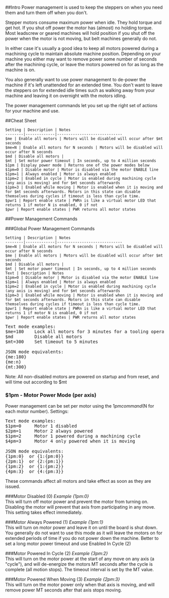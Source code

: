 ##Intro
Power management is used to keep the steppers on when you need them and turn them off when you don't. 

Stepper motors consume maximum power when idle. They hold torque and get hot. If you shut off power the motor has (almost) no holding torque. Most leadscrew or geared machines will hold position if you shut off the power when the motor is not moving, but belt machines generally do not. 

In either case it's usually a good idea to keep all motors powered during a machining cycle to maintain absolute machine position. Depending on your machine you either may want to remove power some number of seconds after the machining cycle, or leave the motors powered on for as long as the machine is on.

You also generally want to use power management to de-power the machine if it's left unattended for an extended time. You don't want to leave the steppers on for extended idle times such as walking away from your machine and leaving it on overnight with the motors idling. 

The power management commands let you set up the right set of actions for your machine and use.

##Cheat Sheet

	Setting | Description | Notes
	--------|-------------|-----------------------------
	$me | Enable all motors | Motors will be disabled will occur after $mt seconds
	$me=N | Enable all motors for N seconds | Motors will be disabled will occur after N seconds
	$md | Disable all motors | 
	$mt | Set motor power timeout | In seconds, up to 4 million seconds
	$1pm | Display power mode | Returns one of the power modes below
	$1pm=0 | Disable motor | Motor is disabled via the motor ENABLE line 
	$1pm=1 | Always enabled | Motor is always enabled 
	$1pm=2 | Enabled in cycle | Motor is enabled during machining cycle (any axis is moving) and for $mt seconds afterwards
	$1pm=3 | Enabled while moving | Motor is enabled when it is moving and for $mt seconds afterwards. Motors in this state can disable themselves during cycles if timeout is less than cycle time.
	$pwr1 | Report enable state | PWRn is like a virtual motor LED that returns 1 if motor N is enabled, 0 if not
	$pwr | Report enable states | PWR returns all motor states

##Power Management Commands

###Global Power Management Commands

	Setting | Description | Notes
	--------|-------------|-----------------------------
	$me=N | Enable all motors for N seconds | Motors will be disabled will occur after N seconds
	$me | Enable all motors | Motors will be disabled will occur after $mt seconds
	$md | Disable all motors | 
	$mt | Set motor power timeout | In seconds, up to 4 million seconds
	Text | Description | Notes
	$1pm=0 | Disable motor | Motor is disabled via the motor ENABLE line 
	$1pm=1 | Always enabled | Motor is always enabled 
	$1pm=2 | Enabled in cycle | Motor is enabled during machining cycle (any axis is moving) and for $mt seconds afterwards
	$1pm=3 | Enabled while moving | Motor is enabled when it is moving and for $mt seconds afterwards. Motors in this state can disable themselves during cycles if timeout is less than cycle time.
	$pwr1 | Report enable state | PWRn is like a virtual motor LED that returns 1 if motor N is enabled, 0 if not
	$pwr | Report enable states | PWR returns all motor states

<pre>
Text mode examples:
$me=180    Lock all motors for 3 minutes for a tooling operation 
$md        Disable all motors
$mt=300    Set timeout to 5 minutes

JSON mode equivalents:
{me:180}
{me:n}
{mt:300}
</pre>

Note: All non-disabled motors are powered on startup and from reset, and will time out according to $mt

### $1pm - Motor Power Mode (per axis)
Power management can be set per motor using the $1pm command ($N for each motor number). Settings:


<pre>
Text mode examples:
$1pm=0     Motor 1 disabled
$2pm=1     Motor 2 always powered
$1pm=2     Motor 1 powered during a machining cycle 
$4pm=3     Motor 4 only powered when it is moving

JSON mode equivalents:
{1pm:0}  or {1:{pm:0}}
{2pm:1}  or {2:{pm:1}}
{1pm:2}  or {1:{pm:2}}
{4pm:3}  or {4:{pm:3}}
</pre>

These commands affect all motors and take effect as soon as they are issued.



###Motor Disabled (0)
_Example {1pm:0}_<br>
This will turn off motor power and prevent the motor from turning on. Disabling the motor will prevent that axis from participating in any move. This setting takes effect immediately.

###Motor Always Powered (1)
_Example {1pm:1}_<br>
This will turn on motor power and leave it on until the board is shut down. You generally do not want to use this mode as it will leave the motors on for extended periods of time if you do not power down the machine. Better to set a long motor power timeout and use Enabled In Cycle (2)

###Motor Powered In Cycle (2)
_Example {3pm:2}_<br>
This will turn on the motor power at the start of any move on any axis (a "cycle"), and will de-energize the motors MT seconds after the cycle is complete (all motion stops). The timeout interval is set by the MT value.

###Motor Powered When Moving (3)
_Example {2pm:3}_<br>
This will turn on the motor power only when that axis is moving, and will remove power MT seconds after that axis stops moving.

